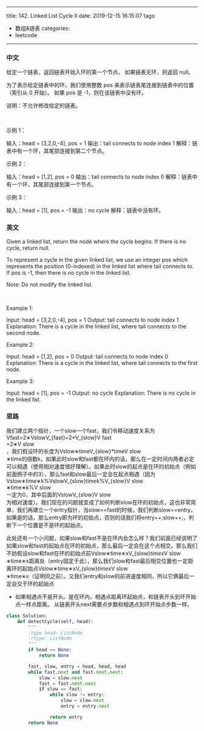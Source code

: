 
---
title: 142. Linked List Cycle II
date: 2019-12-15 16:15:07
tags:
- 数组&链表
categories:
- leetcode
---

### 中文
给定一个链表，返回链表开始入环的第一个节点。 如果链表无环，则返回 null。

为了表示给定链表中的环，我们使用整数 pos 来表示链表尾连接到链表中的位置（索引从 0 开始）。 如果 pos 是 -1，则在该链表中没有环。

说明：不允许修改给定的链表。

 

示例 1：

输入：head = [3,2,0,-4], pos = 1
输出：tail connects to node index 1
解释：链表中有一个环，其尾部连接到第二个节点。


示例 2：

输入：head = [1,2], pos = 0
输出：tail connects to node index 0
解释：链表中有一个环，其尾部连接到第一个节点。


示例 3：

输入：head = [1], pos = -1
输出：no cycle
解释：链表中没有环。


### 英文
Given a linked list, return the node where the cycle begins. If there is no cycle, return null.

To represent a cycle in the given linked list, we use an integer pos which represents the position (0-indexed) in the linked list where tail connects to. If pos is -1, then there is no cycle in the linked list.

Note: Do not modify the linked list.

 

Example 1:

Input: head = [3,2,0,-4], pos = 1
Output: tail connects to node index 1
Explanation: There is a cycle in the linked list, where tail connects to the second node.


Example 2:

Input: head = [1,2], pos = 0
Output: tail connects to node index 0
Explanation: There is a cycle in the linked list, where tail connects to the first node.


Example 3:

Input: head = [1], pos = -1
Output: no cycle
Explanation: There is no cycle in the linked list.


### 思路
我们建立两个指针，一个slow一个fast，我们令移动速度关系为Vfast=2∗VslowV_{fast}=2*V_{slow}V 
fast
​	
 =2∗V 
slow
​	
 ，我们假设环的长度为Vslow∗timeV_{slow}*timeV 
slow
​	
 ∗time的倍数k，如果此时slow和fast都在环内的话，那么在一定时间内两者必定可以相遇（使用相对速度很好理解）。如果此时slow的起点是在环的初始点（例如前面例子中的3），那么fast和slow最后一定会在起点相遇（因为Vslow∗time∗k%VslowV_{slow}*time*k\%V_{slow}V 
slow
​	
 ∗time∗k%V 
slow
​	
 一定为0，其中后面的VslowV_{slow}V 
slow
​	
 为相对速度）。我们现在的问题就变成了如何判断slow在环的初始点，这也非常简单，我们再建立一个entry指针，当slow==fast的时候，我们判断slow==entry，如果是的话，那么entry即为环的初始点，否则的话我们将entry++;slow++;，判断下一个位置是不是环的起始点。

此处还有一个小问题，如果slow和fast不是在环内会怎么样？我们前面已经说明了如果slow和fast的起始点在环的初始点，那么最后一定会在这个点相交。那么我们不妨假设slow和fast在环的初始点前Vslow∗time∗xV_{slow}*time*xV 
slow
​	
 ∗time∗x距离处（entry固定于此），那么我们slow和fast最后相交位置也一定距离环的起始点Vslow∗time∗xV_{slow}*time*xV 
slow
​	
 ∗time∗x（证明同之前）。又我们entry和slow的前进速度相同，所以它俩最后一定会交于环的起始点
 
 * 如果相遇点不是开头。是在环内，相遇点距离环起始点，和链表开头到环开始点一样点距离。 从链表开头next需要点步数和相遇点到环开始点步数一样。


```python
class Solution:
    def detectCycle(self, head):
        """
        :type head: ListNode
        :rtype: ListNode
        """
        if head == None:
            return None

        fast, slow, entry = head, head, head
        while fast.next and fast.next.next:
            slow = slow.next
            fast = fast.next.next
            if slow == fast:
                while slow != entry:
                    slow = slow.next
                    entry = entry.next

                return entry
        return None

```
